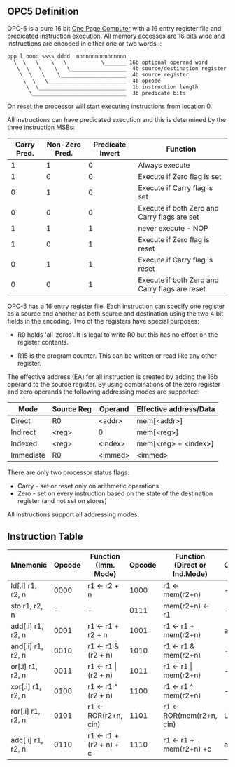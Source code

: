 OPC5 Definition
----------------

OPC-5 is a pure 16 bit [One Page Computer](.) with a 16 entry register file and predicated instruction
execution. All memory accesses are 16 bits wide and instructions are encoded in either one or two words ::

    ppp l oooo ssss dddd  nnnnnnnnnnnnnnnn
      \  \   \    \   \           \_______ 16b optional operand word
       \  \   \    \   \__________________  4b source/destination register
        \  \   \    \_____________________  4b source register
         \  \   \_________________________  4b opcode
          \  \____________________________  1b instruction length
           \______________________________  3b predicate bits                         

On reset the processor will start executing instructions from location 0.

All instructions can have predicated execution and this is determined by the three instruction MSBs:

  |  Carry Pred.  | Non-Zero Pred. |  Predicate Invert  |   Function                       |
  |---------------|----------------|--------------------|----------------------------------|
  |      1        |        1       |        0           |   Always execute                 |
  |      1        |        0       |        0           |   Execute if Zero flag is set    |
  |      0        |        1       |        0           |   Execute if Carry flag is set   |
  |      0        |        0       |        0           |   Execute if both Zero and Carry flags are set  |
  |      1        |        1       |        1           |   never execute - NOP            |
  |      1        |        0       |        1           |   Execute if Zero flag is reset  |
  |      0        |        1       |        1           |   Execute if Carry flag is reset |
  |      0        |        0       |        1           |   Execute if both Zero and Carry flags are reset  |

OPC-5 has a 16 entry register file. Each instruction can specify one register as a source and another as both source
and destination using the two 4 bit fields in the encoding. Two of the registers have special purposes:

  * R0 holds 'all-zeros'. It is legal to write R0 but this has no effect on the register contents.

  * R15 is the program counter. This can be written or read like any other register.

The effective address (EA) for all instruction is created by adding the 16b operand to the source register. By using
combinations of the zero register and zero operands the following addressing modes are supported:

  |  Mode     | Source Reg | Operand  |  Effective address/Data   |
  |-----------|------------|----------|---------------------------|
  | Direct    | R0         | \<addr\>  | mem[\<addr\>]            |
  | Indirect  | \<reg\>    | 0         | mem[\<reg\>]             |
  | Indexed   | \<reg\>    | \<index\> | mem[\<reg\> + \<index\>] |
  | Immediate | R0         | \<immed\> | \<immed\>                |

There are only two processor status flags:

  * Carry - set or reset only on arithmetic operations
  * Zero  - set on every instruction based on the state of the destination register (and not set on stores)

All instructions support all addressing modes.

Instruction Table
-----------------

| Mnemonic           | Opcode | Function (Imm. Mode)     | Opcode | Function (Direct or Ind.Mode)| Carry |
|--------------------|--------|--------------------------|--------|------------------------------|-------|
| ld[.i] r1, r2, n   | 0000   | r1 <- r2 + n             | 1000   |  r1 <- mem(r2+n)             |   -   |
| sto r1, r2, n      | -      | -                        | 0111   |  mem(r2+n) <- r1             |   -   |
| add[.i] r1, r2, n  | 0001   | r1 <- r1 + r2 + n        | 1001   |  r1 <- r1 + mem(r2+n)        | arith |
| and[.i] r1, r2, n  | 0010   | r1 <- r1 & (r2 + n)      | 1010   |  r1 <- r1 & mem(r2+n)        |   -   |
| or[.i] r1, r2, n   | 0011   | r1 <- r1 \| (r2 + n)     | 1011   |  r1 <- r1 \| mem(r2+n)       |   -   |
| xor[.i] r1, r2, n  | 0100   | r1 <- r1 ^ (r2 + n)      | 1100   |  r1 <- r1 ^ mem(r2+n)        |   -   |
| ror[.i] r1, r2, n  | 0101   | r1 <- ROR(r2+n, cin)     | 1101   |  r1 <- ROR(mem(r2+n, cin)    |  LSB  |
| adc[.i] r1, r2, n  | 0110   | r1 <- r1 + (r2 + n) + c  | 1110   |  r1 <- r1 + mem(r2+n) +c     | arith |
